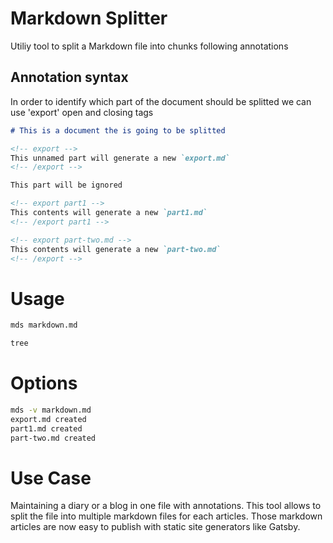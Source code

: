# Markdown Splitter

Utiliy tool to split a Markdown file into chunks following annotations

## Annotation syntax

In order to identify which part of the document should be splitted we can use 'export' open and closing tags

```markdown
# This is a document the is going to be splitted

<!-- export -->
This unnamed part will generate a new `export.md`
<!-- /export -->

This part will be ignored

<!-- export part1 -->
This contents will generate a new `part1.md`
<!-- /export part1 -->

<!-- export part-two.md -->
This contents will generate a new `part-two.md`
<!-- /export -->

```

# Usage

```bash
mds markdown.md
```

```bash
tree

```

# Options

```bash
mds -v markdown.md
export.md created
part1.md created
part-two.md created
```

# Use Case
Maintaining a diary or a blog in one file with annotations. This tool allows to split the file into multiple markdown files for each articles. Those markdown articles are now easy to publish with static site generators like Gatsby.